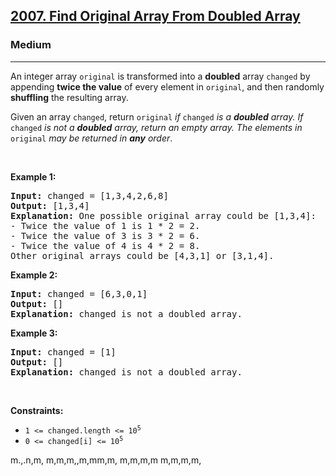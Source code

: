 <h2><a href="https://leetcode.com/problems/find-original-array-from-doubled-array/">2007. Find Original Array From Doubled Array</a></h2><h3>Medium</h3><hr><div><p>An integer array <code>original</code> is transformed into a <strong>doubled</strong> array <code>changed</code> by appending <strong>twice the value</strong> of every element in <code>original</code>, and then randomly <strong>shuffling</strong> the resulting array.</p>

<p>Given an array <code>changed</code>, return <code>original</code><em> if </em><code>changed</code><em> is a <strong>doubled</strong> array. If </em><code>changed</code><em> is not a <strong>doubled</strong> array, return an empty array. The elements in</em> <code>original</code> <em>may be returned in <strong>any</strong> order</em>.</p>

<p>&nbsp;</p>
<p><strong>Example 1:</strong></p>

<pre><strong>Input:</strong> changed = [1,3,4,2,6,8]
<strong>Output:</strong> [1,3,4]
<strong>Explanation:</strong> One possible original array could be [1,3,4]:
- Twice the value of 1 is 1 * 2 = 2.
- Twice the value of 3 is 3 * 2 = 6.
- Twice the value of 4 is 4 * 2 = 8.
Other original arrays could be [4,3,1] or [3,1,4].
</pre>

<p><strong>Example 2:</strong></p>

<pre><strong>Input:</strong> changed = [6,3,0,1]
<strong>Output:</strong> []
<strong>Explanation:</strong> changed is not a doubled array.
</pre>

<p><strong>Example 3:</strong></p>

<pre><strong>Input:</strong> changed = [1]
<strong>Output:</strong> []
<strong>Explanation:</strong> changed is not a doubled array.
</pre>

<p>&nbsp;</p>
<p><strong>Constraints:</strong></p>

<ul>
	<li><code>1 &lt;= changed.length &lt;= 10<sup>5</sup></code></li>
	<li><code>0 &lt;= changed[i] &lt;= 10<sup>5</sup></code></li>
</ul>
</div>



m.,.n,m,
m,m,m,,m,mm,m,
m,m,m,m
m,m,m,m,
